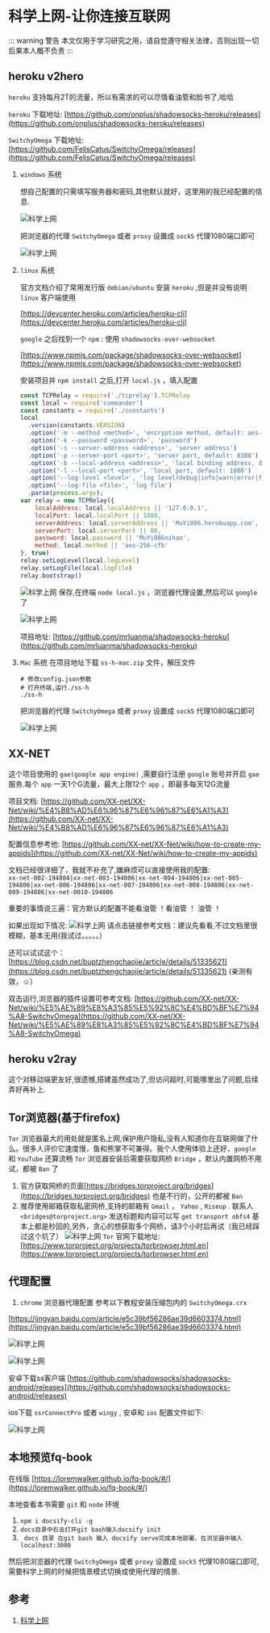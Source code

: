 # 科学上网-让你连接互联网

::: warning 警告
本文仅用于学习研究之用，请自觉遵守相关法律，否则出现一切后果本人概不负责
:::

## heroku v2hero
`heroku` 支持每月2T的流量，所以有需求的可以尽情看油管和脸书了,哈哈

`heroku` 下载地址: [https://github.com/onplus/shadowsocks-heroku/releases](https://github.com/onplus/shadowsocks-heroku/releases)

`SwitchyOmega` 下载地址: [https://github.com/FelisCatus/SwitchyOmega/releases](https://github.com/FelisCatus/SwitchyOmega/releases)

1. `windows` 系统

    想自己配置的只需填写服务器和密码,其他默认就好，这里用的我已经配置的信息.

    ![科学上网](/Images/Linux/科学上网-让你连接互联网/internet_01.png "科学上网")

    把浏览器的代理 `SwitchyOmega` 或者 `proxy` 设置成 `sock5` 代理1080端口即可

    ![科学上网](/Images/Linux/科学上网-让你连接互联网/internet_02.png "科学上网")

1. `linux` 系统

    官方文档介绍了常用发行版 `debian/ubuntu` 安装 `heroku` ,但是并没有说明 `linux` 客户端使用

    [https://devcenter.heroku.com/articles/heroku-cli](https://devcenter.heroku.com/articles/heroku-cli)

    `google` 之后找到一个 `npm` : 使用 `shadowsocks-over-websocket`

    [https://www.npmjs.com/package/shadowsocks-over-websocket](https://www.npmjs.com/package/shadowsocks-over-websocket)

    安装项目并 `npm install` 之后,打开 `local.js` ，填入配置

    ```js
    const TCPRelay = require('./tcprelay').TCPRelay
    const local = require('commander')
    const constants = require('./constants')
    local
      .version(constants.VERSION)
      .option('-m --method <method>', 'encryption method, default: aes-256-cfb')
      .option('-k --password <password>', 'password')
      .option('-s --server-address <address>', 'server address')
      .option('-p --server-port <port>', 'server port, default: 8388')
      .option('-b --local-address <address>', 'local binding address, default: 127.0.0.1')
      .option('-l --local-port <port>', 'local port, default: 1080')
      .option('--log-level <level>', 'log level(debug|info|warn|error|fatal)', /^(debug|info|warn|error|fatal)$/i, 'info')
      .option('--log-file <file>', 'log file')
      .parse(process.argv);
    var relay = new TCPRelay({
        localAddress: local.localAddress || '127.0.0.1',
        localPort: local.localPort || 1080,
        serverAddress: local.serverAddress || 'MuYi086.herokuapp.com',
        serverPort: local.serverPort || 80,
        password: local.password || 'MuYi086nihao',
        method: local.method || 'aes-256-cfb'
    }, true)
    relay.setLogLevel(local.logLevel)
    relay.setLogFile(local.logFile)
    relay.bootstrap()
    ```

    ![科学上网](/Images/Linux/科学上网-让你连接互联网/internet_03.png "科学上网")
    保存,在终端 `node local.js` ，浏览器代理设置,然后可以 `google` 了

    ![科学上网](/Images/Linux/科学上网-让你连接互联网/internet_04.png "科学上网")

    项目地址: [https://github.com/mrluanma/shadowsocks-heroku](https://github.com/mrluanma/shadowsocks-heroku)


1. `Mac` 系统
  在项目地址下载 `ss-h-mac.zip` 文件，解压文件

    ```shell
    # 修改config.json参数
    # 打开终端,运行./ss-h
    ./ss-h
    ```

    把浏览器的代理 `SwitchyOmega` 或者 `proxy` 设置成 `sock5` 代理1080端口即可

    ![科学上网](/Images/Linux/科学上网-让你连接互联网/internet_02.png "科学上网")

## XX-NET
这个项目使用的 `gae(google app engine)` ,需要自行注册 `google` 账号并开启 `gae` 服务.每个 `app` 一天1个G流量，最大上限12个 `app` ，即最多每天12G流量

项目文档: [https://github.com/XX-net/XX-Net/wiki/%E4%B8%AD%E6%96%87%E6%96%87%E6%A1%A3](https://github.com/XX-net/XX-Net/wiki/%E4%B8%AD%E6%96%87%E6%96%87%E6%A1%A3)

配置信息参考他: [https://github.com/XX-net/XX-Net/wiki/how-to-create-my-appids](https://github.com/XX-net/XX-Net/wiki/how-to-create-my-appids)

文档已经很详细了，我就不补充了,嫌麻烦可以直接使用我的配置:   
`xx-net-002-194804|xx-net-003-194806|xx-net-004-194806|xx-net-005-194806|xx-net-006-194806|xx-net-007-194806|xx-net-008-194806|xx-net-009-194806|xx-net-0010-194806`

重要的事情说三遍：官方默认的配置不能看油管 ！看油管 ！ 油管 ！

如果出现如下情况:
![科学上网](/Images/Linux/科学上网-让你连接互联网/internet_05.png "科学上网")
请点击链接参考文档：建议先看看,不过文档里很模糊，基本无用(我试过。。。。。）

还可以试试这个：[https://blog.csdn.net/buptzhengchaojie/article/details/51335621](https://blog.csdn.net/buptzhengchaojie/article/details/51335621)  (亲测有效，☺）

双击运行,浏览器的插件设置可参考文档: [https://github.com/XX-net/XX-Net/wiki/%E5%AE%89%E8%A3%85%E5%92%8C%E4%BD%BF%E7%94%A8-SwitchyOmega](https://github.com/XX-net/XX-Net/wiki/%E5%AE%89%E8%A3%85%E5%92%8C%E4%BD%BF%E7%94%A8-SwitchyOmega) 

## heroku v2ray
这个对移动端更友好,很遗憾,搭建虽然成功了,但访问超时,可能哪里出了问题,后续弄好再补上.

## Tor浏览器(基于firefox)
`Tor` 浏览器最大的用处就是匿名上网,保护用户隐私,没有人知道你在互联网做了什么。很多人评价它速度慢，鱼和熊掌不可兼得。我个人使用体验上还好，`google` 和 `YouTube` 还算流畅
`Tor` 浏览器安装后需要获取网桥 `Bridge` ，默认内置网桥不用试，都被 `Ban` 了
1. 官方获取网桥的页面[https://bridges.torproject.org/bridges](https://bridges.torproject.org/bridges) 也是不行的，公开的都被 `Ban`
1. 推荐使用邮箱获取私密网桥,支持的邮箱有 `Gmail` ， `Yahoo` , `Riseup` . 联系人 `<bridges@torproject.org>`
发送标题和内容可以写 `get transport obfs4`  基本上都是秒回的,另外，贪心的想获取多个网桥，请3个小时后再试（我已经踩过这个坑了）
![科学上网](/Images/Linux/科学上网-让你连接互联网/internet_06.png "科学上网")
`Tor` 官网下载地址: [https://www.torproject.org/projects/torbrowser.html.en](https://www.torproject.org/projects/torbrowser.html.en)

## 代理配置
1. `chrome` 浏览器代理配置
参考以下教程安装压缩包内的 `SwitchyOmega.crx`

[https://jingyan.baidu.com/article/e5c39bf56286ae39d6603374.html](https://jingyan.baidu.com/article/e5c39bf56286ae39d6603374.html)

![科学上网](/Images/Linux/科学上网-让你连接互联网/internet_07.png "科学上网")

![科学上网](/Images/Linux/科学上网-让你连接互联网/internet_08.jpg "科学上网")

安卓下载ss客户端
[https://github.com/shadowsocks/shadowsocks-android/releases](https://github.com/shadowsocks/shadowsocks-android/releases)

ios下载 `ssrConnectPro` 或者 `wingy` ,
安卓和 `ios` 配置文件如下:

![科学上网](/Images/Linux/科学上网-让你连接互联网/internet_09.png "科学上网")

## 本地预览fq-book
在线版 [https://loremwalker.github.io/fq-book/#/](https://loremwalker.github.io/fq-book/#/)

本地查看本书需要 `git` 和 `node` 环境
1. `npm i docsify-cli -g`
1. `docs目录中右击打开git bash输入docsify init`
1. ` docs 目录 在git bash 输入 docsify serve完成本地部署，在浏览器中输入localhost:3000`

然后把浏览器的代理 `SwitchyOmega` 或者 `proxy` 设置成 `sock5` 代理1080端口即可,需要科学上网的时候把情景模式切换成使用代理的情景.



## 参考
1. [科学上网](https://github.com/loremwalker/fq-book)
